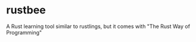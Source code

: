# rustbee
A Rust learning tool similar to rustlings, but it comes with "The Rust Way of Programming"
